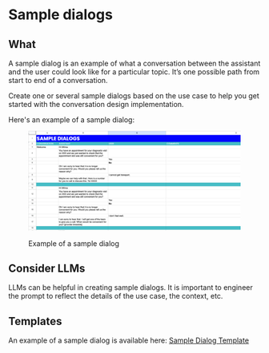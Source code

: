 # Sample dialogs

## What

A sample dialog is an example of what a conversation between the assistant and the user could look like for a particular topic. It’s one possible path from start to end of a conversation.&#x20;

Create one or several sample dialogs based on the use case to help you get started with the conversation design implementation.&#x20;

Here's an example of a sample dialog:

<figure><img src="../.gitbook/assets/2023-05-15_20-34-34.png" alt=""><figcaption><p>Example of a sample dialog</p></figcaption></figure>

## Consider LLMs

LLMs can be helpful in creating sample dialogs. It is important to engineer the prompt to reflect the details of the use case, the context, etc.&#x20;

## Templates

An example of a sample dialog is available here: [Sample Dialog Template](https://docs.google.com/spreadsheets/d/1A\_W4DADyEu3TZwelWEQtvNYYOKEmcIMZbXjp79sZGWU/edit?usp=sharing)
